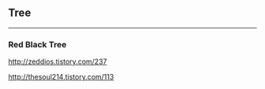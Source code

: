 ## Tree
---



### Red Black Tree ###

http://zeddios.tistory.com/237

http://thesoul214.tistory.com/113